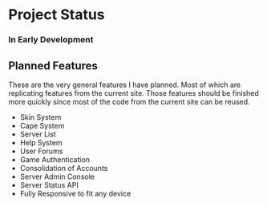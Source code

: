 Project Status
===============
### In Early Development

Planned Features
-----------------
These are the very general features I have planned.  Most of which are replicating features from the current
site.  Those features should be finished more quickly since most of the code from the current site can be
reused.

*   Skin System
*   Cape System
*   Server List
*   Help System
*   User Forums
*   Game Authentication
*   Consolidation of Accounts
*   Server Admin Console
*   Server Status API
*   Fully Responsive to fit any device